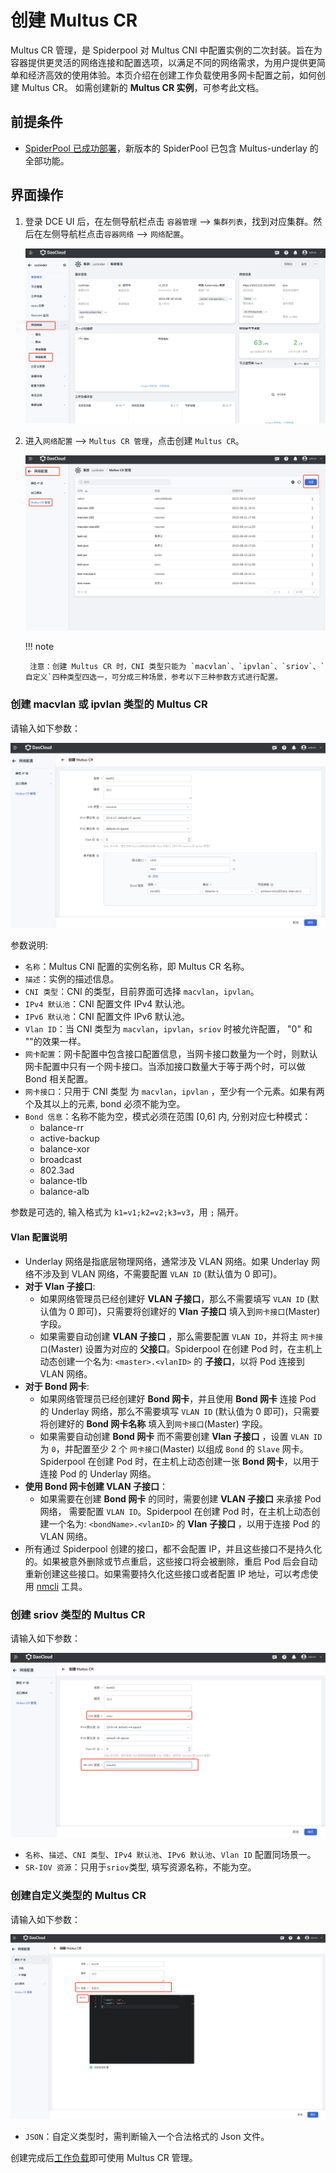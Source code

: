 # 创建 Multus CR

 Multus CR 管理，是 Spiderpool 对 Multus CNI 中配置实例的二次封装。旨在为容器提供更灵活的网络连接和配置选项，以满足不同的网络需求，为用户提供更简单和经济高效的使用体验。本页介绍在创建工作负载使用多网卡配置之前，如何创建 Multus CR。
如需创建新的 **Multus CR 实例**，可参考此文档。

## 前提条件

- [SpiderPool 已成功部署](https://docs.daocloud.io/network/modules/spiderpool/install.html)，新版本的 SpiderPool 已包含 Multus-underlay 的全部功能。

## 界面操作

1. 登录 DCE UI 后，在左侧导航栏点击 `容器管理` —> `集群列表`，找到对应集群。然后在左侧导航栏点击`容器网络` —> `网络配置`。

    ![网络配置](../images/networkconfig01.png)

2. 进入`网络配置` —> `Multus CR 管理`，点击创建 `Multus CR`。

    ![Multus CR 管理](../images/networkconfig02.png)
  
    !!! note

        注意：创建 Multus CR 时，CNI 类型只能为 `macvlan`、`ipvlan`、`sriov`、`自定义`四种类型四选一，可分成三种场景，参考以下三种参数方式进行配置。

### 创建 macvlan 或 ipvlan 类型的 Multus CR

请输入如下参数：

![创建multus cr](../images/networkconfig03.png)

参数说明:

- `名称`：Multus CNI 配置的实例名称，即 Multus CR 名称。
- `描述`：实例的描述信息。
- `CNI 类型`：CNI 的类型，目前界面可选择 `macvlan`，`ipvlan`。
- `IPv4 默认池`：CNI 配置文件 IPv4 默认池。
- `IPv6 默认池`：CNI 配置文件 IPv6 默认池。
- `Vlan ID`：当 CNI 类型为 `macvlan`，`ipvlan`，`sriov` 时被允许配置， "0" 和 ""的效果一样。
- `网卡配置`：网卡配置中包含接口配置信息，当网卡接口数量为一个时，则默认网卡配置中只有一个网卡接口。当添加接口数量大于等于两个时，可以做 Bond 相关配置。
- `网卡接口`：只用于 CNI 类型 为 `macvlan`，`ipvlan` ，至少有一个元素。如果有两个及其以上的元素, bond 必须不能为空。
- `Bond 信息`：名称不能为空，模式必须在范围 [0,6] 内, 分别对应七种模式：
    - balance-rr
    - active-backup
    - balance-xor
    - broadcast
    - 802.3ad
    - balance-tlb
    - balance-alb

参数是可选的, 输入格式为 `k1=v1;k2=v2;k3=v3`，用 `;` 隔开。

#### Vlan 配置说明

- Underlay 网络是指底层物理网络，通常涉及 VLAN 网络。如果 Underlay 网络不涉及到 VLAN 网络，不需要配置 `VLAN ID` (默认值为 0 即可)。
- **对于 Vlan 子接口**:
  - 如果网络管理员已经创建好 **VLAN 子接口**，那么不需要填写 `VLAN ID` (默认值为 0 即可)，只需要将创建好的 **Vlan 子接口** 填入到`网卡接口`(Master) 字段。
  - 如果需要自动创建 **VLAN 子接口** ，那么需要配置 `VLAN ID`，并将主 `网卡接口`(Master)  设置为对应的 **父接口**。Spiderpool 在创建 Pod 时，在主机上动态创建一个名为: `<master>.<vlanID>` 的 **子接口**，以将 Pod 连接到 VLAN 网络。
- **对于 Bond 网卡**:
  - 如果网络管理员已经创建好 **Bond 网卡**，并且使用 **Bond 网卡** 连接 Pod 的 Underlay 网络，那么不需要填写 `VLAN ID` (默认值为 0 即可)，只需要将创建好的 **Bond 网卡名称** 填入到`网卡接口`(Master) 字段。
  - 如果需要自动创建 **Bond 网卡** 而不需要创建 **Vlan 子接口** ，设置 `VLAN ID` 为 `0`，并配置至少 2 个 `网卡接口`(Master)  以组成 `Bond` 的 `Slave` 网卡。Spiderpool 在创建 Pod 时，在主机上动态创建一张 **Bond 网卡**，以用于连接 Pod 的 Underlay 网络。
- **使用 Bond 网卡创建 VLAN 子接口**：
  - 如果需要在创建 **Bond 网卡** 的同时，需要创建 **VLAN 子接口** 来承接 Pod 网络， 需要配置 `VLAN ID`。Spiderpool 在创建 Pod 时，在主机上动态创建一个名为: `<bondName>.<vlanID>` 的 **Vlan 子接口** ，以用于连接 Pod 的 VLAN 网络。
- 所有通过 Spiderpool 创建的接口，都不会配置 IP，并且这些接口不是持久化的。如果被意外删除或节点重启，这些接口将会被删除，重启 Pod 后会自动重新创建这些接口。如果需要持久化这些接口或者配置 IP 地址，可以考虑使用 [nmcli](https://networkmanager.dev/docs/api/latest/nmcli.html) 工具。

### 创建 sriov 类型的 Multus CR

请输入如下参数：

![创建multus cr](../images/networkconfig04.png)

- `名称`、`描述`、`CNI 类型`、`IPv4 默认池`、`IPv6 默认池`、`Vlan ID` 配置同场景一。
- `SR-IOV 资源`：只用于`sriov`类型, 填写资源名称，不能为空。

### 创建自定义类型的 Multus CR

请输入如下参数：

![创建multus cr](../images/networkconfig05.png)

- `JSON`：自定义类型时，需判断输入一个合法格式的 Json 文件。

创建完成后[工作负载](../modules/spiderpool/usage.md)即可使用 Multus CR 管理。
